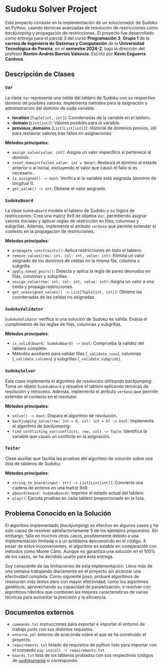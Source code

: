 # Sudoku Solver Project

Este proyecto consiste en la implementación de un solucionador de Sudoku en Python, usando técnicas avanzadas de resolución de restricciones como *backjumping* y propagación de restricciones. El proyecto fue desarrollado como entrega para el parcial 3 del curso **Programación 3**, **Grupo 1** de la **carrera de Ingeniería de Sistemas y Computación** de la **Universidad Tecnológica de Pereira**, en el **semestre 2024-2**, bajo la dirección del profesor **Ramiro Andrés Barrios Valencia**. Escrito por **Kevin Esguerra Cardona**.

## Descripción de Clases

### `Var`
La clase `Var` representa una celda del tablero de Sudoku con su respectivo dominio de posibles valores. Implementa métodos para la asignación y administración del dominio de cada variable:
- **location** (`Tuple[int, int]`): Coordenadas de la variable en el tablero.
- **domain** (`List[int]`): Valores posibles para la variable.
- **previous_domains** (`List[List[int]]`): Historial de dominios previos, útil para restaurar valores tras fallos en asignaciones.

**Métodos principales**:
- `assign_value(value: int)`: Asigna un valor específico si pertenece al dominio.
- `reset_domain(failed_value: int = None)`: Restaura el dominio al estado anterior o al inicial, excluyendo el valor que causó el fallo si es necesario.
- `is_assigned() -> bool`: Verifica si la variable está asignada (dominio de longitud 1).
- `get_value() -> int`: Obtiene el valor asignado.

### `SudokuBoard`
La clase `SudokuBoard` modela el tablero de Sudoku y su lógica de restricciones. Crea una matriz 9x9 de objetos `Var`, permitiendo asignar valores iniciales y aplicar reglas de restricción en filas, columnas y subgrillas.
Además, implementa el atributo `verbose` que permite extender el contexto en la propagación de restricciones.

**Métodos principales**:
- `propagate_constraints()`: Aplica restricciones en todo el tablero.
- `remove_values(row: int, col: int, value: int)`: Elimina un valor asignado de los dominios de celdas en la misma fila, columna o subgrilla.
- `apply_naked_pairs()`: Detecta y aplica la regla de pares desnudos en filas, columnas y subgrillas.
- `assign_value(row: int, col: int, value: int)`: Asigna un valor a una celda y propaga restricciones.
- `get_unassigned_values() -> List[Tuple[int, int]]`: Obtiene las coordenadas de las celdas no asignadas.

### `SudokuValidator`
`SudokuValidator` verifica si una solución de Sudoku es válida. Evalúa el cumplimiento de las reglas de filas, columnas y subgrillas.

**Métodos principales**:
- `is_valid(board: SudokuBoard) -> bool`: Comprueba la validez del tablero completo.
- Métodos auxiliares para validar filas (`_validate_rows`), columnas (`_validate_columns`) y subgrillas (`_validate_subgrids`).

### `SudokuSolver`
Esta clase implementa el algoritmo de resolución utilizando *backjumping*. Toma un objeto `SudokuBoard` y resuelve el tablero aplicando técnicas de resolución y retroceso.
Además, implementa el atributo `verbose` que permite extender el contexto en el resolutor.

**Métodos principales**:
- `solve() -> bool`: Dispara el algoritmo de resolución.
- `backjumping_solve(row: int = 0, col: int = 0) -> bool`: Implementa el algoritmo de *backjumping*.
- `find_conflicting_var(conflicts, row, col) -> Tuple`: Identifica la variable que causó un conflicto en la asignación.

### `Tester`
Clase auxiliar que facilita las pruebas del algoritmo de solución sobre una lista de tableros de Sudoku.

**Métodos principales**:
- `string_to_board(input: str) -> List[List[int]]`: Convierte una cadena de enteros en una matriz 9x9.
- `pboard(board: SudokuBoard)`: Imprime el estado actual del tablero.
- `play()`: Ejecuta pruebas en cada tablero proporcionado en la lista.

## Problema Conocido en la Solución

El algoritmo implementado (*backjumping*) es efectivo en algunos casos y ha sido capaz de resolver satisfactoriamente 5 de los ejemplos propuestos. Sin embargo, falla en muchos otros casos, posiblemente debido a una implementación limitada o a un problema desconocido en el código. A pesar de estos inconvenientes, el algoritmo es estable en comparación con métodos como Monte Carlo. Aunque no garantiza una solución en el 100% de los casos, se ha decidido usarlo para esta entrega.

Soy consciente de las limitaciones de esta implementación. Llevo más de una semana trabajando diariamente en el proyecto sin alcanzar una efectividad completa. Como siguiente paso, probaré algoritmos de resolución más lentos pero con mayor efectividad, como los algoritmos genéticos, aprovechando su capacidad de paralelización, o resolver con algoritmos híbridos que combinen las mejores características de varias técnicas para aumentar la precisión y la eficiencia.

## Documentos externos
- `commands.txt` instrucciones para exportar e importar el entorno de trabajo junto con sus distintos requistos.
- `entorno.yml` entorno de anaconda sobre el que se ha construido el proyecto.
- `requirements.txt` listado de requisitos de python listo para importar con el comando `pip install -r requirements.txt`
- `boards.txt` lista de los tableros probados con sus respectivos códigos de [sudokumania](https://www.sudokumania.com.ar/) si corresponde.
